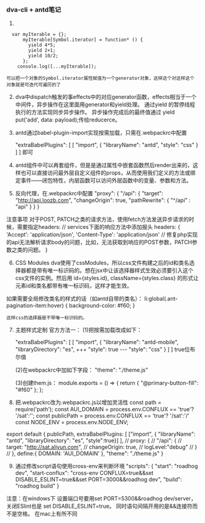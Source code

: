 ### dva-cli + antd笔记

1. 
```
  var myIterable = {};
      myIterable[Symbol.iterator] = function* () {
        yield 4*5;
        yield 2+1;
        yield 10/2;
      };
    console.log([...myIterable]);
```

    可以把一个对象的Symbol.iterator属性赋值为一个generator对象，这样这个对这样这个对象就是可迭代可遍历的了

2. dva中dispatch触发的事effects中的对应generator函数，effects相当于一个中间件，异步操作在这里面用generator和yield处理。
  通过yield 的暂停线程执行的方法实现同步异步操作。
  异步操作完成后的最终值通过
  yield put('add', data: payload);传给reducerce。

3. antd通过babel-plugin-import实现按需加载，只需在.webpackrc中配置

    "extraBabelPlugins": [
      [
        "import",
        {
          "libraryName": "antd",
          "style": "css"
        }
      ]
    ]
即可

4. antd组件中可以再套组件，但是是通过属性中嵌套函数然后render出来的，这样也可以直接访问最外层自定义组件的props，从而使用我们定义的方法或绑定事件——闭包特性，内层函数可以访问外层函数中的变量、参数和方法。

5. 反向代理，在.webpackrc中配置
    "proxy": {
        "/api": {
          "target": "http://api.loozb.com",
          "changeOrigin": true,
          "pathRewrite": { "^/api" : "api" }
        }
      }

注意事项
对于POST, PATCH之类的请求方法，使用fetch方法发送异步请求的时候，需要指定headers:
// services下面的响应方法中添加报头
headers: {
  'Accept': 'application/json',
  'Content-Type': 'application/json' // 修复php实现的api无法解析请求body的问题，比如，无法获取到响应的POST参数，PATCH参数之类的问题。
}

6. CSS Modules
dva使用了cssModules，所以css文件构建之后的id和类名选择器都是带有唯一标识码的。想在jsx中让该选择器样式生效必须要引入这个css文件的实例。然后用
    id={styles.id},  className={styles.class} 的形式让元素id和类名都带有唯一标识码，这样才能生效。

如果需要全局修改类名的样式的话（如antd自带的类名）：
    li:global(.ant-pagination-item:hover) {
        background-color: #f60;
    }

    这样css的选择器是不带唯一标识码的。

7. 主题样式定制
    官方方法一：
    (1)把按需加载改成如下：

    "extraBabelPlugins": [
        [
            "import",
            {
                "libraryName": "antd-mobile",
                "libraryDirectory": "es",
            +++ "style": true
            --- "style": "css"
            }
        ]
    ]
    true位布尔值

    (2)在webpackrc中加如下字段：
    "theme": "./theme.js"

    (3)创建them.js：
    module.exports = () => {
      return {
        "@primary-button-fill": "#f60"
      };
    };



  8. 把.webpackrc改为.webpackrc.js以增加灵活性
  const path = require('path');
  const AUI_DOMAIN = process.env.CONFLUX == 'true'? '/sat':'';
  const publicPath = process.env.CONFLUX == 'true'? '/sat':'/'
  const NODE_ENV = process.env.NODE_ENV;


  export default {
    publicPath,
    extraBabelPlugins: [
      ["import", { "libraryName": "antd", "libraryDirectory": "es", "style":true}]
    ],
    // proxy: {
    //   "/api": {
    //     target: "http://sat.aliyun.com",
    //     changeOrigin: true,
    //     logLevel:"debug"
    //   }
    // },
    define:{
      DOMAIN: 'AUI_DOMAIN'
    },
    "theme": "./theme.js"
  }


  9. 通过修改script语句使用cross-env来判断环境
  "scripts": {
    "start": "roadhog dev",
    "start-conflux": "cross-env CONFLUX=true&&set DISABLE_ESLINT=true&&set PORT=3000&&roadhog dev",
    "build": "roadhog build"
  }

  注意：在windows下 设置端口号要用set PORT=5300&&roadhog dev/server，关闭ESlint也是
  set DISABLE_ESLINT=true。 同时语句间隔开用的是&&连接符而不是空格。
  在mac上有所不同
